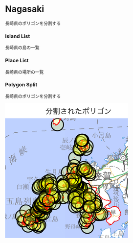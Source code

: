 Nagasaki
===============

長崎県のポリゴンを分割する

### Island List

長崎県の島の一覧

### Place List

長崎県の場所の一覧

### Polygon Split

長崎県のポリゴンを分割する

![splited_polygons](https://github.com/ohwada/World_Countries/blob/main/geoPandas/polygon_explode/nagasaki/polygon_split/screenshots/splited_polygons.png)